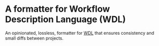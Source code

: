# A formatter for Workflow Description Language (WDL)

An opinionated, lossless, formatter for [WDL](https://github.com/openwdl/wdl) that ensures consistency and small diffs between projects. 